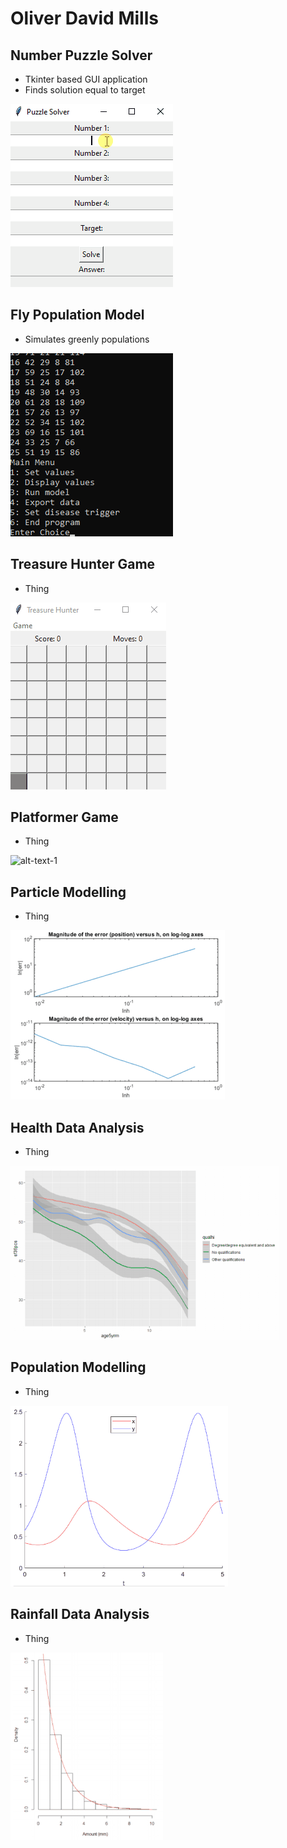 # Oliver David Mills
## Number Puzzle Solver
- Tkinter based GUI application
- Finds solution equal to target

![alt-text-1](solverdemo.gif)

## Fly Population Model
- Simulates greenly populations

![alt-text-1](greenflydemo.gif) 

## Treasure Hunter Game
- Thing

![alt-text-1](treasuredemo.gif) 

## Platformer Game
- Thing

![alt-text-1](platformdemo.gif) 

## Particle Modelling
- Thing

![alt-text-1](model1demo.gif) 

## Health Data Analysis
- Thing

![alt-text-1](healthdemo.gif)  

## Population Modelling
- Thing

![alt-text-1](model3demo.gif) 

## Rainfall Data Analysis
- Thing

![alt-text-1](raindemo.gif)
